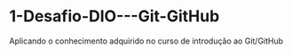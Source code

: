 # 1-Desafio-DIO---Git-GitHub
Aplicando o conhecimento adquirido no curso de introdução ao Git/GitHub
